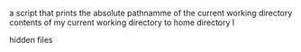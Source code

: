 a script that prints the absolute pathnamme of the current working directory
contents of my current working directory
to home directory
 l

hidden files
